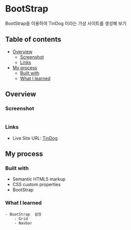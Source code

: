 # BootStrap

BootStrap을 이용하여 TinDog 이라는 가상 사이트를 생성해 보기 

## Table of contents

- [Overview](#overview)
  - [Screenshot](#screenshot)
  - [Links](#links)
- [My process](#my-process)
  - [Built with](#built-with)
  - [What I learned](#what-i-learned)



## Overview

### Screenshot

![]()


### Links

- Live Site URL: [TinDog]()

## My process

### Built with

- Semantic HTML5 markup
- CSS custom properties
- BootStrap 


### What I learned

    - BootStrap  설정 
        - Grid
        - Navbar 


